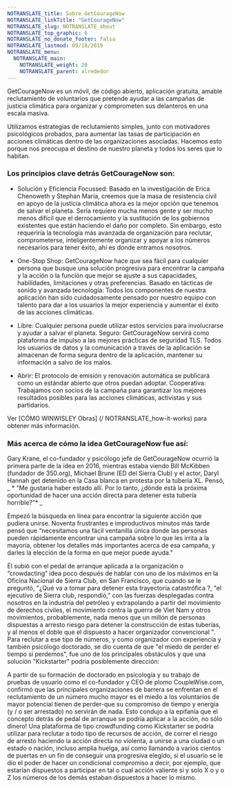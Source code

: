 ```yaml
---
NOTRANSLATE_title: Sobre GetCourageNow
NOTRANSLATE_linkTitle: "GetCourageNow"
NOTRANSLATE_slug: NOTRANSLATE_about
NOTRANSLATE_top_graphic: 6
NOTRANSLATE_no_donate_footer: falsa
NOTRANSLATE_lastmod: 09/18/2019
NOTRANSLATE_menu:
  NOTRANSLATE_main:
    NOTRANSLATE_weight: 20
    NOTRANSLATE_parent: alrededor
---
```


GetCourageNow es un móvil, de código abierto, aplicación gratuita, amable reclutamiento de voluntarios que pretende ayudar a las campañas de justicia climática para organizar y comprometen sus delanteros en una escala masiva.

Utilizamos estrategias de reclutamiento simples, junto con motivadores psicológicos probados, para aumentar las tasas de participación en acciones climáticas dentro de las organizaciones asociadas. Hacemos esto porque nos preocupa el destino de nuestro planeta y todos los seres que lo habitan.

### Los principios clave detrás GetCourageNow son:

- Solución y Eficiencia Focussed: Basado en la investigación de Erica Chenoweth y Stephan María, creemos que la masa de resistencia civil en apoyo de la justicia climática ahora es la mejor opción que tenemos de salvar el planeta. Sería requiere mucha menos gente y ser mucho menos difícil que el derrocamiento y la sustitución de los gobiernos existentes que están haciendo el daño por completo. Sin embargo, esto requeriría la tecnología más avanzada de organización para reclutar, comprometerse, inteligentemente organizar y apoyar a los números necesarios para tener éxito, ahí es donde entramos nosotros.

- One-Stop Shop: GetCourageNow hace que sea fácil para cualquier persona que busque una solución progresiva para encontrar la campaña y la acción o la función que mejor se ajuste a sus capacidades, habilidades, limitaciones y otras preferencias.
Basado en tácticas de sonido y avanzada tecnología: Todos los componentes de nuestra aplicación han sido cuidadosamente pensado por nuestro equipo con talento para dar a los usuarios la mejor experiencia y aumentar el éxito de las acciones climáticas.

- Libre: Cualquier persona puede utilizar estos servicios para involucrarse y ayudar a salvar el planeta.
Seguro: GetCourageNow servirá como plataforma de impulso a las mejores prácticas de seguridad TLS. Todos los usuarios de datos y la comunicación a través de la aplicación se almacenan de forma segura dentro de la aplicación, mantener su información a salvo de los malos.

- Abrir: El protocolo de emisión y renovación automática se publicará como un estándar abierto que otros puedan adoptar.
Cooperativa: Trabajamos con socios de la campaña para garantizar los mejores resultados posibles para las acciones climáticas, activistas y sus partidarios.

Ver [CÓMO WINWISLEY Obras] (/ NOTRANSLATE_how-it-works) para obtener más información.

### Más acerca de cómo la idea GetCourageNow fue así:

Gary Krane, el co-fundador y psicólogo jefe de GetCourageNow ocurrió la primera parte de la idea en 2016, mientras estaba viendo Bill McKibben (fundador de 350.org), Michael Brune (ED del Sierra Club) y el actor, Daryl Hannah get detenido en la Casa blanca en protesta por la tubería XL. Pensó, _ * “Me gustaría haber estado allí. Por lo tanto, ¿dónde está la próxima oportunidad de hacer una acción directa para detener esta tubería horrible?”* _

Empezó la búsqueda en línea para encontrar la siguiente acción que pudiera unirse. Noventa frustrantes e improductivos minutos más tarde pensó que “necesitamos una fácil ventanilla única donde las personas pueden rápidamente encontrar una campaña sobre lo que les irrita a la mayoría, obtener los detalles más importantes acerca de esa campaña, y darles la elección de la forma en que mejor puede ayuda."

Él subió con el pedal de arranque aplicada a la organización o “crowdacting” idea poco después de hablar con uno de los máximos en la Oficina Nacional de Sierra Club, en San Francisco, que cuando se le preguntó, "¿Qué va a tomar para detener esta trayectoria catastrófica ?, "el ejecutivo de Sierra club, respondió," con las fuerzas desplegadas contra nosotros en la industria del petróleo y extrapolando a partir del movimiento de derechos civiles, el movimiento contra la guerra de Viet Nam y otros movimientos, probablemente, nada menos que un millón de personas dispuestas a arresto riesgo para detener la construcción de estas tuberías, y al menos el doble que el dispuesto a hacer organizador convencional ". Para reclutar a ese tipo de números, y como organizador con experiencia y también psicólogo doctorado, se dio cuenta de que "el miedo de perder el tiempo si perdemos", fue uno de los principales obstáculos y que una solución "Kickstarter" podría posiblemente dirección:

A partir de su formación de doctorado en psicología y su trabajo de pruebas de usuario como el co-fundador y CEO de plomo CoupleWise.com, confirmó que las principales organizaciones de barrera se enfrentan en el reclutamiento de un número mucho mayor es el miedo a los voluntarios de mayor potencial tienen de perder-que su compromiso de tiempo y energía (y / o ser arrestado) no servirán de nada. Esto condujo a la epifanía que el concepto detrás de pedal de arranque se podría aplicar a la acción, no sólo dinero! Una plataforma de tipo crowdfunding como Kickstarter se podría utilizar para reclutar a todo tipo de recursos de acción, de correr el riesgo de arresto haciendo la acción directa no violenta, a unirse a una ciudad o un estado o nación, incluso amplia huelga, así como llamando a varios cientos de puertas en un fin de conseguir una progresiva elegido, si el usuario se le dio el poder de hacer un condicional compromiso a decir, por ejemplo, que estarían dispuestos a participar en tal o cual acción valiente si y solo X o y o Z los números de los demás estaban dispuestos a hacer lo mismo.

